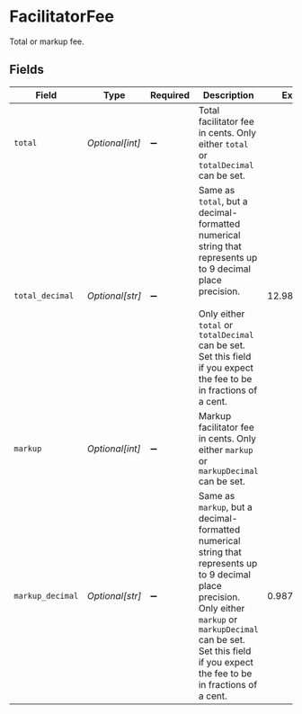 # FacilitatorFee

Total or markup fee.


## Fields

| Field                                                                                                                                                                                                                               | Type                                                                                                                                                                                                                                | Required                                                                                                                                                                                                                            | Description                                                                                                                                                                                                                         | Example                                                                                                                                                                                                                             |
| ----------------------------------------------------------------------------------------------------------------------------------------------------------------------------------------------------------------------------------- | ----------------------------------------------------------------------------------------------------------------------------------------------------------------------------------------------------------------------------------- | ----------------------------------------------------------------------------------------------------------------------------------------------------------------------------------------------------------------------------------- | ----------------------------------------------------------------------------------------------------------------------------------------------------------------------------------------------------------------------------------- | ----------------------------------------------------------------------------------------------------------------------------------------------------------------------------------------------------------------------------------- |
| `total`                                                                                                                                                                                                                             | *Optional[int]*                                                                                                                                                                                                                     | :heavy_minus_sign:                                                                                                                                                                                                                  | Total facilitator fee in cents. Only either `total` or `totalDecimal` can be set.                                                                                                                                                   |                                                                                                                                                                                                                                     |
| `total_decimal`                                                                                                                                                                                                                     | *Optional[str]*                                                                                                                                                                                                                     | :heavy_minus_sign:                                                                                                                                                                                                                  | Same as `total`, but a decimal-formatted numerical string that represents up to 9 decimal place precision. <br/><br/>Only either `total` or `totalDecimal` can be set. Set this field if you expect the fee to be in fractions of a cent. | 12.987654321                                                                                                                                                                                                                        |
| `markup`                                                                                                                                                                                                                            | *Optional[int]*                                                                                                                                                                                                                     | :heavy_minus_sign:                                                                                                                                                                                                                  | Markup facilitator fee in cents. Only either `markup` or `markupDecimal` can be set.                                                                                                                                                |                                                                                                                                                                                                                                     |
| `markup_decimal`                                                                                                                                                                                                                    | *Optional[str]*                                                                                                                                                                                                                     | :heavy_minus_sign:                                                                                                                                                                                                                  | Same as `markup`, but a decimal-formatted numerical string that represents up to 9 decimal place precision. <br/>Only either `markup` or `markupDecimal` can be set. Set this field if you expect the fee to be in fractions of a cent. | 0.987654321                                                                                                                                                                                                                         |